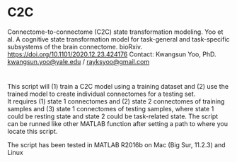# C2C
Connectome-to-connectome (C2C) state transformation modeling.
Yoo et al. A cognitive state transformation model for task-general and task-specific subsystems of the brain connectome. bioRxiv. https://doi.org/10.1101/2020.12.23.424176
Contact: Kwangsun Yoo, PhD. kwangsun.yoo@yale.edu / rayksyoo@gmail.com

# 
This script will (1) train a C2C model using a training dataset and (2) use the trained model to create individual connectomes for a testing set.  
It requires (1) state 1 connectomes and (2) state 2 connectomes of training samples and (3) state 1 connectomes of testing samples, where state 1 could be resting state and state 2 could be task-related state.
The script can be runned like other MATLAB function after setting a path to where you locate this script.

The script has been tested in MATLAB R2016b on Mac (Big Sur, 11.2.3) and Linux
